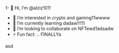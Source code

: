 1- 👋 Hi, I’m @alziz101!
- 👀 I’m interested in crypto and gaming11wwww
- 🌱 I’m currently learning dadaw!!!11
- 💞️ I’m looking to collaborate on NFTewd1adsadw
- ⚡ Fun fact: .. FINALLYa
<!---aaaad
alziz101/alziz101 is a ✨ special ✨ repository be1cause its `README.md` (this file) appears on your GitHub profile.
You can click the Preview link to take a look at your changes.!
--->asd
